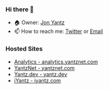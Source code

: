 ### Hi there 👋

- 🏠 Owner: [Jon Yantz](https://github.com/jryantz)
- 📫 How to reach me: [Twitter](https://twitter.com/jryantz) or [Email](mailto:hello@yantz.dev)

### Hosted Sites

- [Analytics - analytics.yantznet.com](https://analytics.yantznet.com)
- [YantzNet - yantznet.com](https://yantznet.com)
- [Yantz.dev - yantz.dev](https://yantz.dev)
- [iYantz - iyantz.com](https://iyantz.com)

